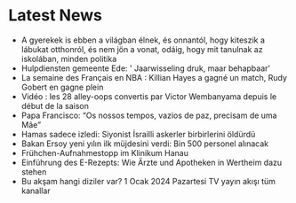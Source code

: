 # Latest News
-  A gyerekek is ebben a világban élnek, és onnantól, hogy kiteszik a lábukat otthonról, és nem jön a vonat, odáig, hogy mit tanulnak az iskolában, minden politika
-  Hulpdiensten gemeente Ede: ' Jaarwisseling druk, maar behapbaar'
-  La semaine des Français en NBA : Killian Hayes a gagné un match, Rudy Gobert en gagne plein
-  Vidéo : les 28 alley-oops convertis par Victor Wembanyama depuis le début de la saison
-  Papa Francisco: “Os nossos tempos, vazios de paz, precisam de uma Mãe”
-  Hamas sadece izledi: Siyonist İsrailli askerler birbirlerini öldürdü
-  Bakan Ersoy yeni yılın ilk müjdesini verdi: Bin 500 personel alınacak
-  Frühchen-Aufnahmestopp im Klinikum Hanau
-  Einführung des E-Rezepts: Wie Ärzte und Apotheken in Wertheim dazu stehen
-  Bu akşam hangi diziler var? 1 Ocak 2024 Pazartesi TV yayın akışı tüm kanallar
